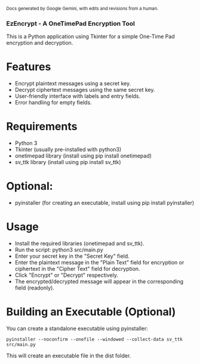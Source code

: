 <sup>Docs generated by Google Gemini, with edits and revisions from a human.</sup>

### EzEncrypt - A OneTimePad Encryption Tool

This is a Python application using Tkinter for a simple One-Time Pad encryption and decryption.
# Features

  - Encrypt plaintext messages using a secret key.
  - Decrypt ciphertext messages using the same secret key.
  - User-friendly interface with labels and entry fields.
  - Error handling for empty fields.

# Requirements

  - Python 3
  - Tkinter (usually pre-installed with python3)
  - onetimepad library (install using pip install onetimepad)
  - sv_ttk library (install using pip install sv_ttk)

# Optional:

  - pyinstaller (for creating an executable, install using pip install pyinstaller)

# Usage

  - Install the required libraries (onetimepad and sv_ttk).
  - Run the script: python3 src/main.py
  - Enter your secret key in the "Secret Key" field.
  - Enter the plaintext message in the "Plain Text" field for encryption or ciphertext in the "Cipher Text" field for decryption.
  - Click "Encrypt" or "Decrypt" respectively.
  - The encrypted/decrypted message will appear in the corresponding field (readonly).

# Building an Executable (Optional)

You can create a standalone executable using pyinstaller:

`pyinstaller --noconfirm --onefile --windowed --collect-data sv_ttk src/main.py`

This will create an executable file in the dist folder.
